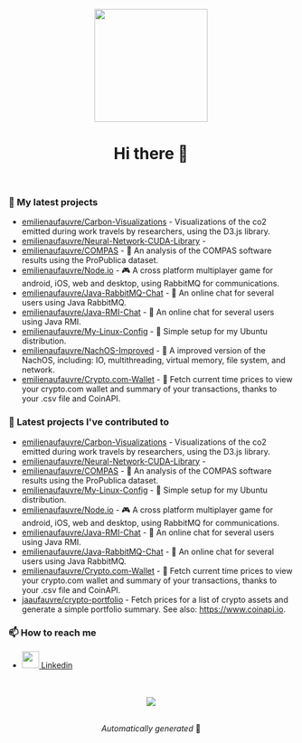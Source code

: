 <div align="center">
    <br>
    <a href="https://play.google.com/store/apps/details?id=eagea.muscleup">
        <img src="assets/muscle_up.svg" width="200" height="200">
    </a>
    <h1>Hi there 👋</h1>
    <br>
</div>

### 🌱 My latest projects

- [emilienaufauvre/Carbon-Visualizations](https://github.com/emilienaufauvre/Carbon-Visualizations) - Visualizations of the co2 emitted during work travels by researchers, using the D3.js library.
- [emilienaufauvre/Neural-Network-CUDA-Library](https://github.com/emilienaufauvre/Neural-Network-CUDA-Library) - 
- [emilienaufauvre/COMPAS](https://github.com/emilienaufauvre/COMPAS) - 🔎 An analysis of the COMPAS software results using the ProPublica dataset.
- [emilienaufauvre/Node.io](https://github.com/emilienaufauvre/Node.io) - 🎮 A cross platform multiplayer game for android, iOS, web and desktop, using RabbitMQ for communications.
- [emilienaufauvre/Java-RabbitMQ-Chat](https://github.com/emilienaufauvre/Java-RabbitMQ-Chat) - 🥕 An online chat for several users using Java RabbitMQ.
- [emilienaufauvre/Java-RMI-Chat](https://github.com/emilienaufauvre/Java-RMI-Chat) - 💬 An online chat for several users using Java RMI.
- [emilienaufauvre/My-Linux-Config](https://github.com/emilienaufauvre/My-Linux-Config) - 🐧 Simple setup for my Ubuntu distribution.
- [emilienaufauvre/NachOS-Improved](https://github.com/emilienaufauvre/NachOS-Improved) - 🌮 A improved version of the NachOS, including: IO, multithreading, virtual memory, file system, and network.
- [emilienaufauvre/Crypto.com-Wallet](https://github.com/emilienaufauvre/Crypto.com-Wallet) - 🔐 Fetch current time prices to view your crypto.com wallet and summary of your transactions, thanks to your .csv file and CoinAPI.

### 🔭 Latest projects I've contributed to

- [emilienaufauvre/Carbon-Visualizations](https://github.com/emilienaufauvre/Carbon-Visualizations) - Visualizations of the co2 emitted during work travels by researchers, using the D3.js library.
- [emilienaufauvre/Neural-Network-CUDA-Library](https://github.com/emilienaufauvre/Neural-Network-CUDA-Library) - 
- [emilienaufauvre/COMPAS](https://github.com/emilienaufauvre/COMPAS) - 🔎 An analysis of the COMPAS software results using the ProPublica dataset.
- [emilienaufauvre/My-Linux-Config](https://github.com/emilienaufauvre/My-Linux-Config) - 🐧 Simple setup for my Ubuntu distribution.
- [emilienaufauvre/Node.io](https://github.com/emilienaufauvre/Node.io) - 🎮 A cross platform multiplayer game for android, iOS, web and desktop, using RabbitMQ for communications.
- [emilienaufauvre/Java-RMI-Chat](https://github.com/emilienaufauvre/Java-RMI-Chat) - 💬 An online chat for several users using Java RMI.
- [emilienaufauvre/Java-RabbitMQ-Chat](https://github.com/emilienaufauvre/Java-RabbitMQ-Chat) - 🥕 An online chat for several users using Java RabbitMQ.
- [emilienaufauvre/Crypto.com-Wallet](https://github.com/emilienaufauvre/Crypto.com-Wallet) - 🔐 Fetch current time prices to view your crypto.com wallet and summary of your transactions, thanks to your .csv file and CoinAPI.
- [jaaufauvre/crypto-portfolio](https://github.com/jaaufauvre/crypto-portfolio) - Fetch prices for a list of crypto assets and generate a simple portfolio summary. See also: https://www.coinapi.io.

### 📫 How to reach me
- <a href="https://www.linkedin.com/in/emilien-aufauvre/">
     <img src="https://raw.githubusercontent.com/emilienaufauvre/emilienaufauvre/main/assets/linkedin.svg" width="30" height="30"/>
     Linkedin
</a>
<br>
<br>
<div align="center">
    <a href="https://github.com/anuraghazra/github-readme-stats">
        <img src="https://github-readme-stats.vercel.app/api/top-langs/?username=emilienaufauvre&layout=compact&langs_count=8&count_private=true&theme=dracula" />
    </a>
    <br>
    <br>
    <p><i>Automatically generated</i> 🤖</p>
</div>
